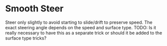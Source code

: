 # Smooth Steer
Steer only slightly to avoid starting to slide/drift to preserve speed. The exact steering angle depends on the speed and surface type.
TODO: Is it really necessary to have this as a separate trick or should it be added to the surface type tricks?